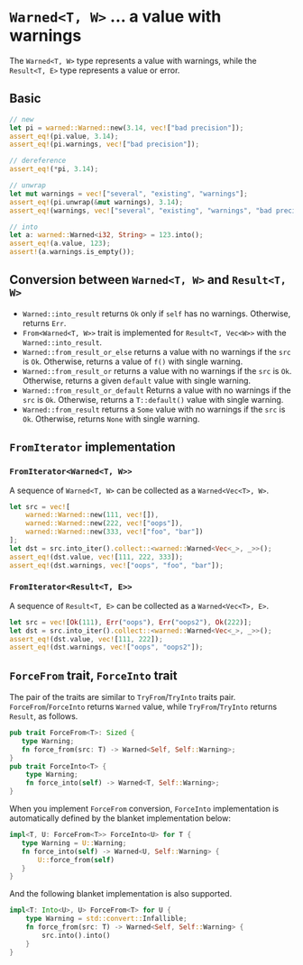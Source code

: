 # `Warned<T, W>` ... a value with warnings

The `Warned<T, W>` type represents a value with warnings, while the `Result<T, E>` type represents a value or error.

## Basic
```rust
// new
let pi = warned::Warned::new(3.14, vec!["bad precision"]);
assert_eq!(pi.value, 3.14);
assert_eq!(pi.warnings, vec!["bad precision"]);

// dereference
assert_eq!(*pi, 3.14);

// unwrap
let mut warnings = vec!["several", "existing", "warnings"];
assert_eq!(pi.unwrap(&mut warnings), 3.14);
assert_eq!(warnings, vec!["several", "existing", "warnings", "bad precision"]);

// into
let a: warned::Warned<i32, String> = 123.into();
assert_eq!(a.value, 123);
assert!(a.warnings.is_empty());
```

## Conversion between `Warned<T, W>` and `Result<T, W>`
* `Warned::into_result` returns `Ok` only if `self` has no warnings.
  Otherwise, returns `Err`.
* `From<Warned<T, W>>` trait is implemented for `Result<T, Vec<W>>` with the `Warned::into_result`.
* `Warned::from_result_or_else` returns a value with no warnings if the `src` is `Ok`.
  Otherwise, returns a value of `f()` with single warning.
* `Warned::from_result_or` returns a value with no warnings if the `src` is `Ok`.
  Otherwise, returns a given `default` value with single warning.
* `Warned::from_result_or_default` Returns a value with no warnings if the `src` is `Ok`.
  Otherwise, returns a `T::default()` value with single warning.
* `Warned::from_result` returns a `Some` value with no warnings if the `src` is `Ok`.
  Otherwise, returns `None` with single warning.

## `FromIterator` implementation
### `FromIterator<Warned<T, W>>`
A sequence of `Warned<T, W>` can be collected as a `Warned<Vec<T>, W>`.
```rust
let src = vec![
    warned::Warned::new(111, vec![]),
    warned::Warned::new(222, vec!["oops"]),
    warned::Warned::new(333, vec!["foo", "bar"])
];
let dst = src.into_iter().collect::<warned::Warned<Vec<_>, _>>();
assert_eq!(dst.value, vec![111, 222, 333]);
assert_eq!(dst.warnings, vec!["oops", "foo", "bar"]);
```
### `FromIterator<Result<T, E>>`
A sequence of `Result<T, E>` can be collected as a `Warned<Vec<T>, E>`.
```rust
let src = vec![Ok(111), Err("oops"), Err("oops2"), Ok(222)];
let dst = src.into_iter().collect::<warned::Warned<Vec<_>, _>>();
assert_eq!(dst.value, vec![111, 222]);
assert_eq!(dst.warnings, vec!["oops", "oops2"]);
```

## `ForceFrom` trait, `ForceInto` trait
The pair of the traits are similar to `TryFrom`/`TryInto` traits pair.
`ForceFrom`/`ForceInto` returns `Warned` value, while `TryFrom`/`TryInto`
returns `Result`, as follows.
```rust
pub trait ForceFrom<T>: Sized {
   type Warning;
   fn force_from(src: T) -> Warned<Self, Self::Warning>;
}
pub trait ForceInto<T> {
    type Warning;
    fn force_into(self) -> Warned<T, Self::Warning>;
}
```
When you implement `ForceFrom` conversion, `ForceInto` implementation is
automatically defined by the blanket implementation below:
```rust
impl<T, U: ForceFrom<T>> ForceInto<U> for T {
   type Warning = U::Warning;
   fn force_into(self) -> Warned<U, Self::Warning> {
       U::force_from(self)
   }
}
```
And the following blanket implementation is also supported.
```rust
impl<T: Into<U>, U> ForceFrom<T> for U {
    type Warning = std::convert::Infallible;
    fn force_from(src: T) -> Warned<Self, Self::Warning> {
        src.into().into()
    }
}
```

